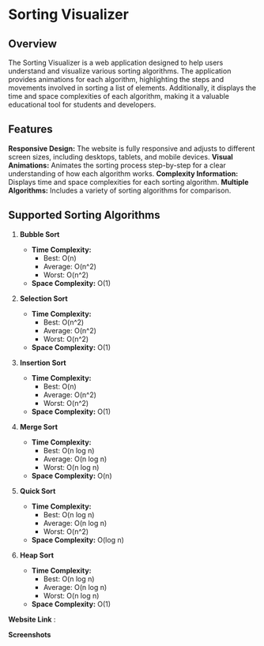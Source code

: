 
# Sorting Visualizer

## Overview
The Sorting Visualizer is a web application designed to help users understand and visualize various sorting algorithms. The application provides animations for each algorithm, highlighting the steps and movements involved in sorting a list of elements. Additionally, it displays the time and space complexities of each algorithm, making it a valuable educational tool for students and developers.

## Features
**Responsive Design:** The website is fully responsive and adjusts to different screen sizes, including desktops, tablets, and mobile devices.
**Visual Animations:** Animates the sorting process step-by-step for a clear understanding of how each algorithm works.
**Complexity Information:** Displays time and space complexities for each sorting algorithm.
**Multiple Algorithms:** Includes a variety of sorting algorithms for comparison.

## Supported Sorting Algorithms
1. **Bubble Sort**
   - **Time Complexity:** 
     - Best: O(n)
     - Average: O(n^2)
     - Worst: O(n^2)
   - **Space Complexity:** O(1)

2. **Selection Sort**
   - **Time Complexity:** 
     - Best: O(n^2)
     - Average: O(n^2)
     - Worst: O(n^2)
   - **Space Complexity:** O(1)

3. **Insertion Sort**
   - **Time Complexity:** 
     - Best: O(n)
     - Average: O(n^2)
     - Worst: O(n^2)
   - **Space Complexity:** O(1)

4. **Merge Sort**
   - **Time Complexity:** 
     - Best: O(n log n)
     - Average: O(n log n)
     - Worst: O(n log n)
   - **Space Complexity:** O(n)

5. **Quick Sort**
   - **Time Complexity:** 
     - Best: O(n log n)
     - Average: O(n log n)
     - Worst: O(n^2)
   - **Space Complexity:** O(log n)

6. **Heap Sort**
   - **Time Complexity:** 
     - Best: O(n log n)
     - Average: O(n log n)
     - Worst: O(n log n)
   - **Space Complexity:** O(1)

**Website Link** : 

**Screenshots**
